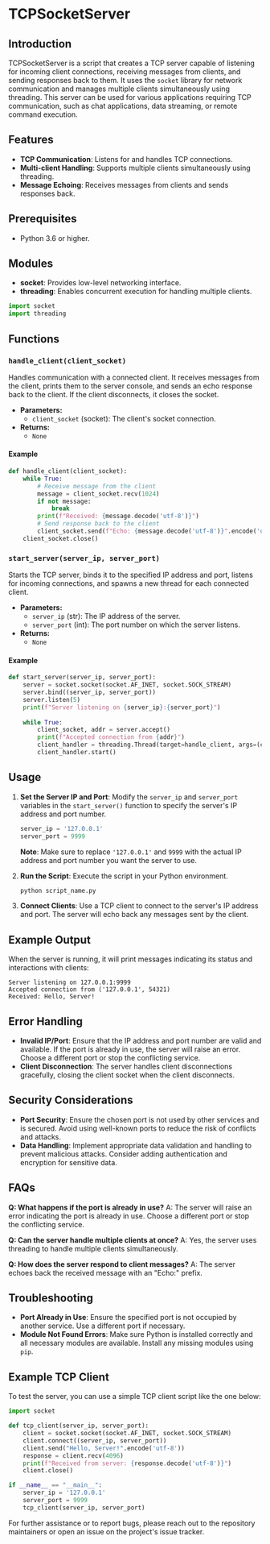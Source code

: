 # TCPSocketServer

## Introduction

TCPSocketServer is a script that creates a TCP server capable of listening for incoming client connections, receiving messages from clients, and sending responses back to them. It uses the `socket` library for network communication and manages multiple clients simultaneously using threading. This server can be used for various applications requiring TCP communication, such as chat applications, data streaming, or remote command execution.

## Features

- **TCP Communication**: Listens for and handles TCP connections.
- **Multi-client Handling**: Supports multiple clients simultaneously using threading.
- **Message Echoing**: Receives messages from clients and sends responses back.

## Prerequisites

- Python 3.6 or higher.

## Modules

- **socket**: Provides low-level networking interface.
- **threading**: Enables concurrent execution for handling multiple clients.

```python
import socket
import threading
```

## Functions

### `handle_client(client_socket)`

Handles communication with a connected client. It receives messages from the client, prints them to the server console, and sends an echo response back to the client. If the client disconnects, it closes the socket.

- **Parameters:**
  - `client_socket` (socket): The client's socket connection.
- **Returns:**
  - `None`

#### Example

```python
def handle_client(client_socket):
    while True:
        # Receive message from the client
        message = client_socket.recv(1024)
        if not message:
            break
        print(f"Received: {message.decode('utf-8')}")
        # Send response back to the client
        client_socket.send(f"Echo: {message.decode('utf-8')}".encode('utf-8'))
    client_socket.close()
```

### `start_server(server_ip, server_port)`

Starts the TCP server, binds it to the specified IP address and port, listens for incoming connections, and spawns a new thread for each connected client.

- **Parameters:**
  - `server_ip` (str): The IP address of the server.
  - `server_port` (int): The port number on which the server listens.
- **Returns:**
  - `None`

#### Example

```python
def start_server(server_ip, server_port):
    server = socket.socket(socket.AF_INET, socket.SOCK_STREAM)
    server.bind((server_ip, server_port))
    server.listen(5)
    print(f"Server listening on {server_ip}:{server_port}")
    
    while True:
        client_socket, addr = server.accept()
        print(f"Accepted connection from {addr}")
        client_handler = threading.Thread(target=handle_client, args=(client_socket,))
        client_handler.start()
```

## Usage

1. **Set the Server IP and Port**: Modify the `server_ip` and `server_port` variables in the `start_server()` function to specify the server's IP address and port number.

    ```python
    server_ip = '127.0.0.1'
    server_port = 9999
    ```

    **Note**: Make sure to replace `'127.0.0.1'` and `9999` with the actual IP address and port number you want the server to use.

2. **Run the Script**: Execute the script in your Python environment.

    ```bash
    python script_name.py
    ```

3. **Connect Clients**: Use a TCP client to connect to the server's IP address and port. The server will echo back any messages sent by the client.

## Example Output

When the server is running, it will print messages indicating its status and interactions with clients:

```plaintext
Server listening on 127.0.0.1:9999
Accepted connection from ('127.0.0.1', 54321)
Received: Hello, Server!
```

## Error Handling

- **Invalid IP/Port**: Ensure that the IP address and port number are valid and available. If the port is already in use, the server will raise an error. Choose a different port or stop the conflicting service.
- **Client Disconnection**: The server handles client disconnections gracefully, closing the client socket when the client disconnects.

## Security Considerations

- **Port Security**: Ensure the chosen port is not used by other services and is secured. Avoid using well-known ports to reduce the risk of conflicts and attacks.
- **Data Handling**: Implement appropriate data validation and handling to prevent malicious attacks. Consider adding authentication and encryption for sensitive data.

## FAQs

**Q: What happens if the port is already in use?**
A: The server will raise an error indicating the port is already in use. Choose a different port or stop the conflicting service.

**Q: Can the server handle multiple clients at once?**
A: Yes, the server uses threading to handle multiple clients simultaneously.

**Q: How does the server respond to client messages?**
A: The server echoes back the received message with an "Echo:" prefix.

## Troubleshooting

- **Port Already in Use**: Ensure the specified port is not occupied by another service. Use a different port if necessary.
- **Module Not Found Errors**: Make sure Python is installed correctly and all necessary modules are available. Install any missing modules using `pip`.

## Example TCP Client

To test the server, you can use a simple TCP client script like the one below:

```python
import socket

def tcp_client(server_ip, server_port):
    client = socket.socket(socket.AF_INET, socket.SOCK_STREAM)
    client.connect((server_ip, server_port))
    client.send("Hello, Server!".encode('utf-8'))
    response = client.recv(4096)
    print(f"Received from server: {response.decode('utf-8')}")
    client.close()

if __name__ == "__main__":
    server_ip = '127.0.0.1'
    server_port = 9999
    tcp_client(server_ip, server_port)
```

For further assistance or to report bugs, please reach out to the repository maintainers or open an issue on the project's issue tracker.
